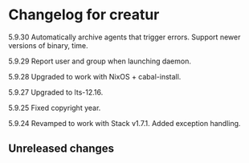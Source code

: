 # Changelog for creatur

5.9.30 Automatically archive agents that trigger errors.
       Support newer versions of binary, time.

5.9.29 Report user and group when launching daemon.

5.9.28 Upgraded to work with NixOS + cabal-install.

5.9.27 Upgraded to lts-12.16.

5.9.25 Fixed copyright year.

5.9.24 Revamped to work with Stack v1.7.1.
       Added exception handling.

## Unreleased changes
